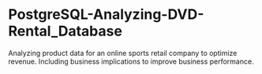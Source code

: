 # PostgreSQL-Analyzing-DVD-Rental_Database
Analyzing product data for an online sports retail company to optimize revenue.
Including business implications to improve business performance.
